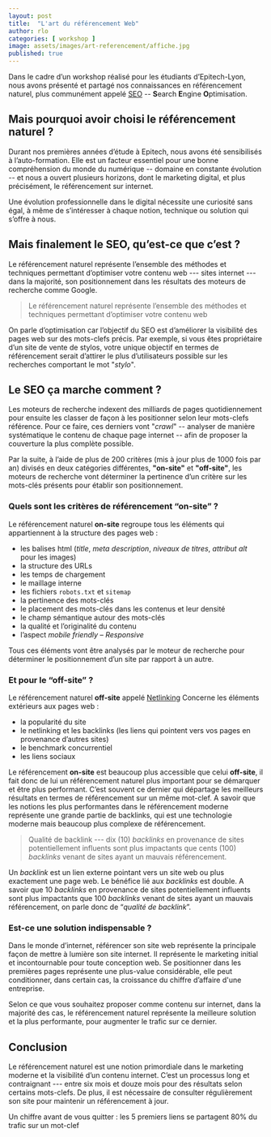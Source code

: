 ```yaml
---
layout: post
title:  "L'art du référencement Web"
author: rlo
categories: [ workshop ]
image: assets/images/art-referencement/affiche.jpg
published: true
---
```


Dans le cadre d’un workshop réalisé pour les étudiants d’Epitech-Lyon, nous avons présenté et partagé nos connaissances en référencement naturel, plus communément appelé [SEO][1] -- **S**earch **E**ngine **O**ptimisation.

## Mais pourquoi avoir choisi le référencement naturel ?

Durant nos premières années d’étude à Epitech, nous avons été sensibilisés à l’auto-formation. Elle est un facteur essentiel pour une bonne compréhension du monde du numérique -- domaine en constante évolution -- et nous a ouvert plusieurs horizons, dont le marketing digital, et plus précisément, le référencement sur internet.

Une évolution professionnelle dans le digital nécessite une curiosité sans égal, à même de s’intéresser à chaque notion, technique ou solution qui s’offre à nous.

## Mais finalement le SEO, qu’est-ce que c’est ?

Le référencement naturel représente l’ensemble des méthodes et techniques permettant d’optimiser votre contenu web --- sites internet --- dans la majorité, son positionnement dans les résultats des moteurs de recherche comme Google.

> Le référencement naturel représente l’ensemble des méthodes et techniques permettant d’optimiser votre contenu web

On parle d’optimisation car l’objectif du SEO est d’améliorer la visibilité des pages web sur des mots-clefs précis. Par exemple, si vous êtes propriétaire d’un site de vente de stylos, votre unique objectif en termes de référencement serait d’attirer le plus d’utilisateurs possible sur les recherches comportant le mot "*stylo*".

## Le SEO ça marche comment ?

Les moteurs de recherche indexent des milliards de pages quotidiennement pour ensuite les classer de façon à les positionner selon leur mots-clefs référence. Pour ce faire, ces derniers vont "*crawl*" -- analyser de manière systématique le contenu de chaque page internet -- afin de proposer la couverture la plus complète possible.

Par la suite, à l’aide de plus de 200 critères (mis à jour plus de 1000 fois par an) divisés en deux catégories différentes, **"on-site"** et **"off-site"**, les moteurs de recherche vont déterminer la pertinence d’un critère sur les mots-clés présents pour établir son positionnement.

### Quels sont les critères de référencement “on-site” ?

Le référencement naturel **on-site** regroupe tous les éléments qui appartiennent à la structure des pages web :

- les balises html (*title*, *meta description*, *niveaux de titres*, *attribut alt* pour les images)
- la structure des URLs
- les temps de chargement
- le maillage interne
- les fichiers `robots.txt` et `sitemap`
- la pertinence des mots-clés
- le placement des mots-clés dans les contenus et leur densité
- le champ sémantique autour des mots-clés
- la qualité et l’originalité du contenu
- l’aspect *mobile friendly* – *Responsive*

Tous ces éléments vont être analysés par le moteur de recherche pour déterminer le positionnement d’un site par rapport à un autre.

### Et pour le “off-site” ?

Le référencement naturel **off-site** appelé [Netlinking][2] Concerne les éléments extérieurs aux pages web :
- la popularité du site
- le netlinking et les backlinks (les liens qui pointent vers vos pages en provenance d’autres sites)
- le benchmark concurrentiel
- les liens sociaux 

Le référencement **on-site** est beaucoup plus accessible que celui **off-site**, il fait donc de lui un référencement naturel plus important pour se démarquer et être plus performant. C’est souvent ce dernier qui départage les meilleurs résultats en termes de référencement sur un même mot-clef. A savoir que les notions les plus performantes dans le référencement moderne représente une grande partie de backlinks, qui est une technologie moderne mais beaucoup plus complexe de référencement.

> Qualité de backlink --- dix (10) *backlinks* en provenance de sites potentiellement influents sont plus impactants que cents (100) *backlinks* venant de sites ayant un mauvais référencement.

Un *backlink* est un lien externe pointant vers un site web ou plus exactement une page web. Le bénéfice lié aux *backlinks* est double. A savoir que 10 *backlinks* en provenance de sites potentiellement influents sont plus impactants que 100 *backlinks* venant de sites ayant un mauvais référencement, on parle donc de “*qualité de backlink*”.

### Est-ce une solution indispensable ?

Dans le monde d’internet, référencer son site web représente la principale façon de mettre à lumière son site internet. Il représente le marketing initial et incontournable pour toute conception web. Se positionner dans les premières pages représente une plus-value considérable, elle peut conditionner, dans certain cas, la croissance du chiffre d’affaire d'une entreprise.

Selon ce que vous souhaitez proposer comme contenu sur internet, dans la majorité des cas, le référencement naturel représente la meilleure solution et la plus performante, pour augmenter le trafic sur ce dernier.

## Conclusion

Le référencement naturel est une notion primordiale dans le marketing moderne et la visibilité d’un contenu internet. C’est un processus long et contraignant --- entre six mois et douze mois pour des résultats selon certains mots-clefs. De plus, il est nécessaire de consulter régulièrement son site pour maintenir un référencement à jour.

Un chiffre avant de vous quitter : les 5 premiers liens se partagent 80% du trafic sur un mot-clef


[1]: https://en.wikipedia.org/wiki/Search_engine_optimization
[2]: https://fr.wikipedia.org/wiki/Netlinking